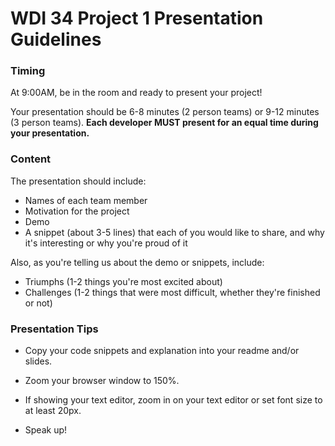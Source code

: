 # WDI 34 Project 1 Presentation Guidelines


### Timing

At 9:00AM, be in the room and ready to present your project!

Your presentation should be 6-8 minutes (2 person teams) or 9-12 minutes (3 person teams).  **Each developer MUST present for an equal time during your presentation.**


### Content

The presentation should include:

- Names of each team member
- Motivation for the project
- Demo 
- A snippet (about 3-5 lines) that each of you would like to share, and why it's interesting or why you're proud of it

Also, as you're telling us about the demo or snippets, include:

- Triumphs (1-2 things you're most excited about)
- Challenges (1-2 things that were most difficult, whether they're finished or not) 



### Presentation Tips

- Copy your code snippets and explanation into your readme and/or slides.

- Zoom your browser window to 150%.

- If showing your text editor, zoom in on your text editor or set font size to at least 20px.

- Speak up!
